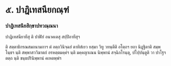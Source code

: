 <h1>๕. ปาฎิเทสนียกณฺฑํ</h1>
<h3>ปาฎิเทสนียสิกฺขาปทวณฺณนา</h3>
<p> ปาฎิเทสนียาทีสุ   ติ ปาฬิยํ อนาคเตสุ สปฺปิอาทีสุฯ</p>


<p>ติ สตฺตาธิกรณสมถนามกาฯ ตํ อตฺถวินิจฺฉยํ ตาทิสํเยว ยสฺมา วิทู วทนฺตีติ อโตฺถฯ ยถา นิฎฺฐิตาติ สมฺพโนฺธฯ นฺติ สพฺพาสววิฆาตกํ อรหตฺตมคฺคํฯ นฺติ มคฺคญาเณน นิพฺพานํ สจฺฉิกโรนฺตุ, ปโปฺปนฺตูติ วา ปาโฐฯ ตตฺถ นฺติ ขนฺธปรินิพฺพานํ คเหตพฺพํฯ</p>

</p>

</p>

</p>

</p>





